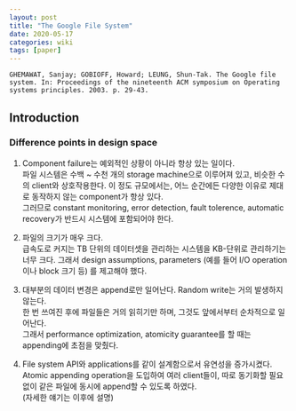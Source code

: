 ```yaml
---
layout: post
title: "The Google File System"
date: 2020-05-17
categories: wiki
tags: [paper]
---
```


`GHEMAWAT, Sanjay; GOBIOFF, Howard; LEUNG, Shun-Tak. The Google file system. In: Proceedings of the nineteenth ACM symposium on Operating systems principles. 2003. p. 29-43.`

## Introduction

### Difference points in design space

  1. Component failure는 예외적인 상황이 아니라 항상 있는 일이다.  
    파일 시스템은 수백 ~ 수천 개의 storage machine으로 이루어져 있고, 비슷한 수의 client와 상호작용한다. 이 정도 규모에서는, 어느 순간에든 다양한 이유로 제대로 동작하지 않는 component가 항상 있다.  
    그러므로 constant monitoring, error detection, fault tolerence, automatic recovery가 반드시 시스템에 포함되어야 한다.

  2. 파일의 크기가 매우 크다.  
    급속도로 커지는 TB 단위의 데이터셋을 관리하는 시스템을 KB-단위로 관리하기는 너무 크다. 그래서 design assumptions, parameters (예를 들어 I/O operation이나 block 크기 등) 를 제고해야 했다.

  3. 대부분의 데이터 변경은 append로만 일어난다. Random write는 거의 발생하지 않는다.  
    한 번 쓰여진 후에 파일들은 거의 읽히기만 하며, 그것도 앞에서부터 순차적으로 일어난다.  
    그래서 performance optimization, atomicity guarantee를 할 때는 appending에 초점을 맞췄다.

  4. File system API와 applications를 같이 설계함으로서 유연성을 증가시켰다.  
    Atomic appending operation을 도입하여 여러 client들이, 따로 동기화할 필요 없이 같은 파일에 동시에 append할 수 있도록 하였다.  
    (자세한 얘기는 이후에 설명)
